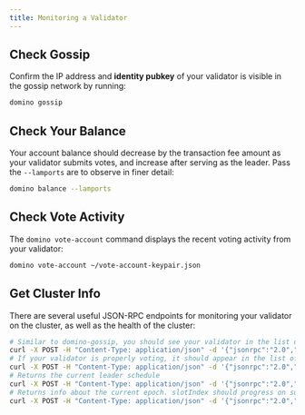 ```yaml
---
title: Monitoring a Validator
---
```


## Check Gossip

Confirm the IP address and **identity pubkey** of your validator is visible in
the gossip network by running:

```bash
domino gossip
```

## Check Your Balance

Your account balance should decrease by the transaction fee amount as your
validator submits votes, and increase after serving as the leader. Pass the
`--lamports` are to observe in finer detail:

```bash
domino balance --lamports
```

## Check Vote Activity

The `domino vote-account` command displays the recent voting activity from
your validator:

```bash
domino vote-account ~/vote-account-keypair.json
```

## Get Cluster Info

There are several useful JSON-RPC endpoints for monitoring your validator on the
cluster, as well as the health of the cluster:

```bash
# Similar to domino-gossip, you should see your validator in the list of cluster nodes
curl -X POST -H "Content-Type: application/json" -d '{"jsonrpc":"2.0","id":1, "method":"getClusterNodes"}' http://api.devnet.dominochain.com
# If your validator is properly voting, it should appear in the list of `current` vote accounts. If staked, `stake` should be > 0
curl -X POST -H "Content-Type: application/json" -d '{"jsonrpc":"2.0","id":1, "method":"getVoteAccounts"}' http://api.devnet.dominochain.com
# Returns the current leader schedule
curl -X POST -H "Content-Type: application/json" -d '{"jsonrpc":"2.0","id":1, "method":"getLeaderSchedule"}' http://api.devnet.dominochain.com
# Returns info about the current epoch. slotIndex should progress on subsequent calls.
curl -X POST -H "Content-Type: application/json" -d '{"jsonrpc":"2.0","id":1, "method":"getEpochInfo"}' http://api.devnet.dominochain.com
```
